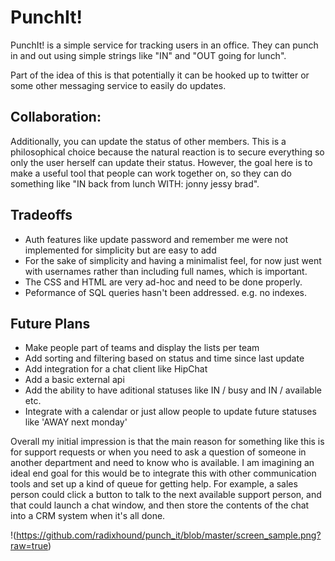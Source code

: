 # PunchIt!

PunchIt! is a simple service for tracking users in an office. They can punch in and out using simple strings like "IN" and "OUT going for lunch".

Part of the idea of this is that potentially it can be hooked up to twitter or some other messaging service to easily do updates.

## Collaboration:

Additionally, you can update the status of other members. This is a philosophical choice because the natural reaction is to secure everything so only the user herself can update their status. However, the goal here is to make a useful tool that people can work together on, so they can do something like "IN back from lunch WITH: jonny jessy brad". 

## Tradeoffs

- Auth features like update password and remember me were not implemented for simplicity but are easy to add
- For the sake of simplicity and having a minimalist feel, for now just went with usernames rather than including full names, which is important.
- The CSS and HTML are very ad-hoc and need to be done properly.
- Peformance of SQL queries hasn't been addressed. e.g. no indexes.

## Future Plans

- Make people part of teams and display the lists per team
- Add sorting and filtering based on status and time since last update
- Add integration for a chat client like HipChat
- Add a basic external api
- Add the ability to have aditional statuses like IN / busy and IN / available etc.
- Integrate with a calendar or just allow people to update future statuses like 'AWAY next monday'

Overall my initial impression is that the main reason for something like this is for support requests or when you need to ask a question of someone in another department and need to know who is available. I am imagining an ideal end goal for this would be to integrate this with other communication tools and set up a kind of queue for getting help. For example, a sales person could click a button to talk to the next available support person, and that could launch a chat window, and then store the contents of the chat into a CRM system when it's all done.

!(https://github.com/radixhound/punch_it/blob/master/screen_sample.png?raw=true)
